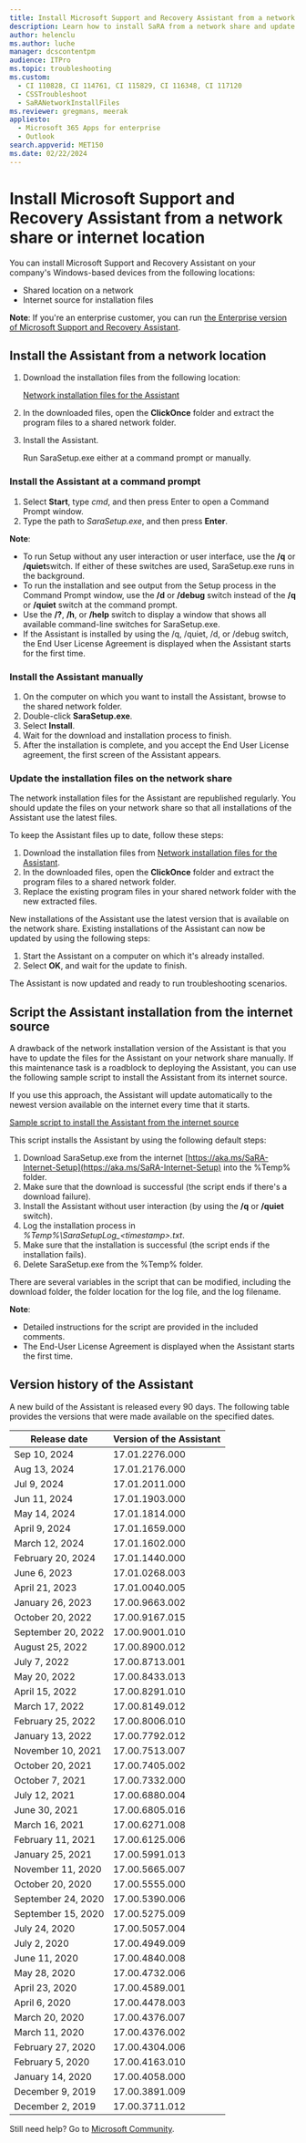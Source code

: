 ```yaml
---
title: Install Microsoft Support and Recovery Assistant from a network share or internet location
description: Learn how to install SaRA from a network share and update the SaRA files so that SaRA installations use the latest files.
author: helenclu
ms.author: luche
manager: dcscontentpm
audience: ITPro
ms.topic: troubleshooting
ms.custom: 
  - CI 110828, CI 114761, CI 115829, CI 116348, CI 117120
  - CSSTroubleshoot
  - SaRANetworkInstallFiles
ms.reviewer: gregmans, meerak
appliesto: 
  - Microsoft 365 Apps for enterprise
  - Outlook
search.appverid: MET150
ms.date: 02/22/2024
---
```

# Install Microsoft Support and Recovery Assistant from a network share or internet location

You can install Microsoft Support and Recovery Assistant on your company's Windows-based devices from the following locations:

- Shared location on a network
- Internet source for installation files

**Note**: If you're an enterprise customer, you can run [the Enterprise version of Microsoft Support and Recovery Assistant](/microsoft-365/troubleshoot/administration/sara-command-line-version).

## Install the Assistant from a network location

1. Download the installation files from the following location:  

   [Network installation files for the Assistant](https://aka.ms/SaRANetworkInstallFiles)

2. In the downloaded files, open the **ClickOnce** folder and extract the program files to a shared network folder.
3. Install the Assistant.

   Run SaraSetup.exe either at a command prompt or manually.

### Install the Assistant at a command prompt

1. Select **Start**, type *cmd*, and then press Enter to open a Command Prompt window.
2. Type the path to *SaraSetup.exe*, and then press **Enter**.

**Note**:

- To run Setup without any user interaction or user interface, use the **/q** or **/quiet**switch. If either of these switches are used, SaraSetup.exe runs in the background.
- To run the installation and see output from the Setup process in the Command Prompt window, use the **/d** or **/debug** switch instead of the **/q** or **/quiet** switch at the command prompt.
- Use the **/?**, **/h**, or **/help** switch to display a window that shows all available command-line switches for SaraSetup.exe.
- If the Assistant is installed by using the /q, /quiet, /d, or /debug switch, the End User License Agreement is displayed when the Assistant starts for the first time.

### Install the Assistant manually

1. On the computer on which you want to install the Assistant, browse to the shared network folder.
1. Double-click **SaraSetup.exe**.
1. Select **Install**.
1. Wait for the download and installation process to finish.
1. After the installation is complete, and you accept the End User License agreement, the first screen of the Assistant appears.

### Update the installation files on the network share

The network installation files for the Assistant are republished regularly. You should update the files on your network share so that all installations of the Assistant use the latest files.

To keep the Assistant files up to date, follow these steps:

1. Download the installation files from [Network installation files for the Assistant](https://aka.ms/SaRANetworkInstallFiles).
2. In the downloaded files, open the **ClickOnce** folder and extract the program files to a shared network folder.
3. Replace the existing program files in your shared network folder with the new extracted files.

New installations of the Assistant use the latest version that is available on the network share. Existing installations of the Assistant can now be updated by using the following steps:

1. Start the Assistant on a computer on which it's already installed.
2. Select **OK**, and wait for the update to finish.

The Assistant is now updated and ready to run troubleshooting scenarios.

## Script the Assistant installation from the internet source

A drawback of the network installation version of the Assistant is that you have to update the files for the Assistant on your network share manually. If this maintenance task is a roadblock to deploying the Assistant, you can use the following sample script to install the Assistant from its internet source.

If you use this approach, the Assistant will update automatically to the newest version available on the internet every time that it starts.

[Sample script to install the Assistant from the internet source](https://aka.ms/SaRAInternetInstall)

This script installs the Assistant by using the following default steps:

1.	Download SaraSetup.exe from the internet [https://aka.ms/SaRA-Internet-Setup](https://aka.ms/SaRA-Internet-Setup) into the %Temp% folder.
2.	Make sure that the download is successful (the script ends if there's a download failure).
3.	Install the Assistant without user interaction (by using the **/q** or **/quiet** switch).
4.	Log the installation process in *%Temp%\SaraSetupLog_\<timestamp\>.txt*.
5.	Make sure that the installation is successful (the script ends if the installation fails).
6.	Delete SaraSetup.exe from the %Temp% folder.

There are several variables in the script that can be modified, including the download folder, the folder location for the log file, and the log filename.

**Note**:

- Detailed instructions for the script are provided in the included comments.
- The End-User License Agreement is displayed when the Assistant starts the first time.

## Version history of the Assistant

A new build of the Assistant is released every 90 days. The following table provides the versions that were made available on the specified dates.

|Release date|Version of the Assistant|
|--------|--------|
|Sep 10, 2024|17.01.2276.000|
|Aug 13, 2024|17.01.2176.000|
|Jul 9, 2024|17.01.2011.000|
|Jun 11, 2024|17.01.1903.000|
|May 14, 2024|17.01.1814.000|
|April 9, 2024|17.01.1659.000|
|March 12, 2024|17.01.1602.000|
|February 20, 2024|17.01.1440.000|
|June 6, 2023|17.01.0268.003|
|April 21, 2023|17.01.0040.005|
|January 26, 2023|17.00.9663.002|
|October 20, 2022|17.00.9167.015|
|September 20, 2022|17.00.9001.010|
|August 25, 2022|17.00.8900.012|
|July 7, 2022|17.00.8713.001|
|May 20, 2022|17.00.8433.013|
|April 15, 2022|17.00.8291.010|
|March 17, 2022|17.00.8149.012|
|February 25, 2022|17.00.8006.010|
|January 13, 2022|17.00.7792.012|
|November 10, 2021|17.00.7513.007|
|October 20, 2021|17.00.7405.002|
|October 7, 2021|17.00.7332.000|
|July 12, 2021|17.00.6880.004|
|June 30, 2021|17.00.6805.016|
|March 16, 2021|17.00.6271.008|
|February 11, 2021|17.00.6125.006|
|January 25, 2021|17.00.5991.013|
|November 11, 2020|17.00.5665.007|
|October 20, 2020|17.00.5555.000|
|September 24, 2020|17.00.5390.006|
|September 15, 2020|17.00.5275.009|
|July 24, 2020|17.00.5057.004|
|July 2, 2020|17.00.4949.009|
|June 11, 2020|17.00.4840.008|
|May 28, 2020|17.00.4732.006|
|April 23, 2020|17.00.4589.001|
|April 6, 2020|17.00.4478.003|
|March 20, 2020|17.00.4376.007|
|March 11, 2020|17.00.4376.002|
|February 27, 2020|17.00.4304.006|
|February 5, 2020|17.00.4163.010|
|January 14, 2020|17.00.4058.000|
|December 9, 2019|17.00.3891.009|
|December 2, 2019|17.00.3711.012|

Still need help? Go to [Microsoft Community](https://answers.microsoft.com/).
